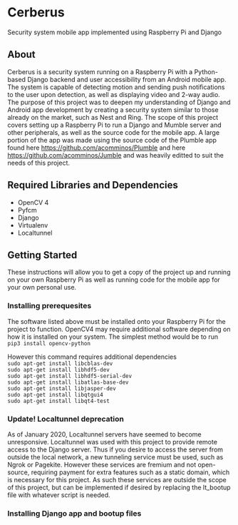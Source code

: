 # Cerberus
Security system mobile app implemented using Raspberry Pi and Django

## About
Cerberus is a security system running on a Raspberry Pi with a Python-based Django backend and user accessibility from an Android mobile app. The system is capable of detecting motion and sending push notifications to the user upon detection, as well as displaying video and 2-way audio. The purpose of this project was to deepen my understanding of Django and Android app development by creating a security system similar to those already on the market, such as Nest and Ring. The scope of this project covers setting up a Raspberry Pi to run a Django and Mumble server and other peripherals, as well as the source code for the mobile app. A large portion of the app was made using the source code of the Plumble app found here https://github.com/acomminos/Plumble and here https://github.com/acomminos/Jumble and was heavily editted to suit the needs of this project. 

## Required Libraries and Dependencies
- OpenCV 4
- Pyfcm
- Django
- Virtualenv
- Localtunnel

## Getting Started
These instructions will allow you to get a copy of the project up and running on your own Raspberry Pi as well as running code for the mobile app for your own personal use.

### Installing prerequesites
The software listed above must be installed onto your Raspberry Pi for the project to function. OpenCV4 may require additional software depending on how it is installed on your system. The simplest method would be to run  
`pip3 install opencv-python`

However this command requires additional dependencies   
`sudo apt-get install libcblas-dev`  
`sudo apt-get install libhdf5-dev`  
`sudo apt-get install libhdf5-serial-dev`  
`sudo apt-get install libatlas-base-dev`  
`sudo apt-get install libjasper-dev`   
`sudo apt-get install libqtgui4`  
`sudo apt-get install libqt4-test`  

### **Update!** Localtunnel deprecation
As of January 2020, Localtunnel servers have seemed to become unresponsive. Localtunnel was used with this project to provide remote access to the Django server. Thus if you desire to access the server from outside the local network, a new tunneling service must be used, such as Ngrok or Pagekite. However these services are fremium and not open-source, requiring payment for extra features such as a static domain, which is necessary for this project. As such these services are outside the scope of this project, but can be implemented if desired by replacing the lt_bootup file with whatever script is needed.

### Installing Django app and bootup files

